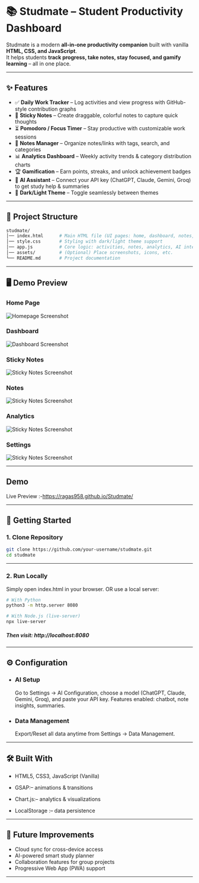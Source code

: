 # 📚 Studmate – Student Productivity Dashboard

Studmate is a modern **all-in-one productivity companion** built with vanilla **HTML, CSS, and JavaScript**.  
It helps students **track progress, take notes, stay focused, and gamify learning** – all in one place.

---

## ✨ Features

- ✅ **Daily Work Tracker** – Log activities and view progress with GitHub-style contribution graphs  
- 📝 **Sticky Notes** – Create draggable, colorful notes to capture quick thoughts  
- ⏳ **Pomodoro / Focus Timer** – Stay productive with customizable work sessions  
- 📖 **Notes Manager** – Organize notes/links with tags, search, and categories  
- 📊 **Analytics Dashboard** – Weekly activity trends & category distribution charts  
- 🏆 **Gamification** – Earn points, streaks, and unlock achievement badges  
- 🤖 **AI Assistant** – Connect your API key (ChatGPT, Claude, Gemini, Groq) to get study help & summaries  
- 🎨 **Dark/Light Theme** – Toggle seamlessly between themes  

---
## 📂 Project Structure
```graphql
studmate/
│── index.html      # Main HTML file (UI pages: home, dashboard, notes, settings, etc.)
│── style.css       # Styling with dark/light theme support
│── app.js          # Core logic: activities, notes, analytics, AI integration
│── assets/         # (Optional) Place screenshots, icons, etc.
└── README.md       # Project documentation
```
---

## 🖥️ Demo Preview

### Home Page
![Homepage Screenshot](assets/home-demo.png)

### Dashboard
![Dashboard Screenshot](assets/dashboard-demo.png)

### Sticky Notes
![Sticky Notes Screenshot](assets/stickynotes-demo.png)

### Notes
![Sticky Notes Screenshot](assets/notes-demo.png)

### Analytics
![Sticky Notes Screenshot](assets/analytics-demo.png)

### Settings
![Sticky Notes Screenshot](assets/settings-demo.png)


---
## Demo

Live Preview :-https://ragas958.github.io/Studmate/

---
## 🚀 Getting Started

### 1. Clone Repository
```bash
git clone https://github.com/your-username/studmate.git
cd studmate
```
---
### 2. Run Locally
Simply open index.html in your browser.
OR use a local server:
```bash
# With Python
python3 -m http.server 8080

# With Node.js (live-server)
npx live-server
```
##### Then visit: http://localhost:8080
---
## ⚙️ Configuration
- ### AI Setup
     Go to Settings → AI Configuration, choose a model (ChatGPT, Claude, Gemini, Groq), and paste your API key.
      Features enabled: chatbot, note insights, summaries.

- ### Data Management
     Export/Reset all data anytime from Settings → Data Management.
---
## 🛠️ Built With
- HTML5, CSS3, JavaScript (Vanilla)

- GSAP:– animations & transitions

- Chart.js:– analytics & visualizations

- LocalStorage :– data persistence
---
## 🌟 Future Improvements
- Cloud sync for cross-device access
- AI-powered smart study planner
- Collaboration features for group projects
- Progressive Web App (PWA) support
---
